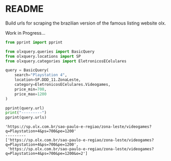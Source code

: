 # README

Build urls for scraping the brazilian version of the famous listing website olx.


Work in Progress...

```python
from pprint import pprint

from olxquery.queries import BasicQuery
from olxquery.locations import SP
from olxquery.categories import EletronicosECelulares

query = BasicQuery(
    search="Playstation 4",
    location=SP.DDD_11.ZonaLeste,
    category=EletronicosECelulares.Videogames,
    price_min=700,
    price_max=1200
)

pprint(query.url)
print("---------")
pprint(query.urls)
```

```
'https://sp.olx.com.br/sao-paulo-e-regiao/zona-leste/videogames?q=Playstation+4&ps=700&pe=1200'
---------
['https://sp.olx.com.br/sao-paulo-e-regiao/zona-leste/videogames?q=Playstation+4&ps=700&pe=1200',
 'https://sp.olx.com.br/sao-paulo-e-regiao/zona-leste/videogames?q=Playstation+4&ps=700&pe=1200&o=2']
```
